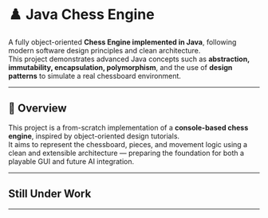 # ♟️ Java Chess Engine

A fully object-oriented **Chess Engine implemented in Java**, following modern software design principles and clean architecture.  
This project demonstrates advanced Java concepts such as **abstraction, immutability, encapsulation, polymorphism**, and the use of **design patterns** to simulate a real chessboard environment.

---

## 🚀 Overview

This project is a from-scratch implementation of a **console-based chess engine**, inspired by object-oriented design tutorials.  
It aims to represent the chessboard, pieces, and movement logic using a clean and extensible architecture — preparing the foundation for both a playable GUI and future AI integration.

---

## Still Under Work

---

